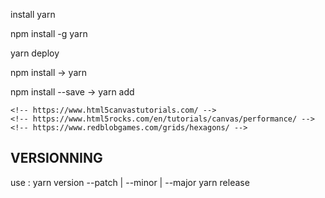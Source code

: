 install yarn

npm install -g yarn

yarn deploy

npm install → yarn

npm install --save <name> → yarn add <name>

    <!-- https://www.html5canvastutorials.com/ -->
    <!-- https://www.html5rocks.com/en/tutorials/canvas/performance/ -->
    <!-- https://www.redblobgames.com/grids/hexagons/ -->

## VERSIONNING

use : yarn version --patch | --minor | --major
yarn release
